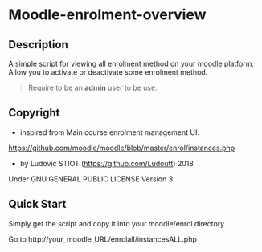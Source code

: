 # Moodle-enrolment-overview

## Description

A simple script for viewing all enrolment method on your moodle platform, Allow you to activate or deactivate some enrolment method.

>Require to be an **admin** user to be use.

## Copyright

 * inspired from Main course enrolment management UI.
 
 https://github.com/moodle/moodle/blob/master/enrol/instances.php
 
 * by  Ludovic STIOT (https://github.com/Ludoutt) 2018
 
Under GNU GENERAL PUBLIC LICENSE  Version 3

## Quick Start

Simply get the script and copy it into your moodle/enrol directory

Go to http://your_moodle_URL/enrolall/instancesALL.php